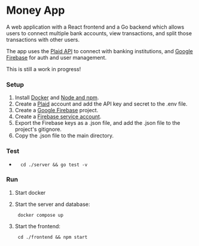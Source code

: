
# Money App

A web application with a React frontend and a Go backend which allows users to connect multiple bank accounts, view transactions, and split those transactions with other users.

The app uses the [Plaid API](https://plaid.com/docs/api/) to connect with banking institutions, and [Google Firebase](https://firebase.google.com/) for auth and user management.

This is still a work in progress!

### Setup
1. Install [Docker](https://docs.docker.com/engine/install/) and [Node and npm](https://docs.npmjs.com/downloading-and-installing-node-js-and-npm).
2. Create a [Plaid](https://plaid.com/) account and add the API key and secret to the .env file.
3. Create a [Google Firebase](https://firebase.google.com/) project.
4. Create a [Firebase service account](https://firebase.google.com/docs/admin/setup).
5. Export the Firebase keys as a .json file, and add the .json file to the project's gitignore.
6. Copy the .json file to the main directory.

### Test
* 
        cd ./server && go test -v

### Run

1. Start docker
2. Start the server and database:

        docker compose up

3. Start the frontend:

        cd ./frontend && npm start
